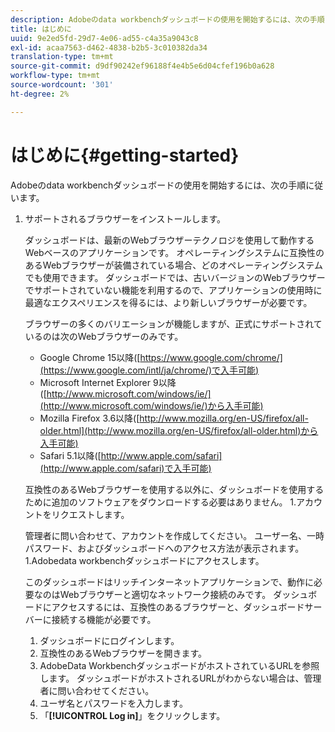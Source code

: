 ```yaml
---
description: Adobeのdata workbenchダッシュボードの使用を開始するには、次の手順に従います。
title: はじめに
uuid: 9e2ed5fd-29d7-4e06-ad55-c4a35a9043c8
exl-id: acaa7563-d462-4838-b2b5-3c010382da34
translation-type: tm+mt
source-git-commit: d9df90242ef96188f4e4b5e6d04cfef196b0a628
workflow-type: tm+mt
source-wordcount: '301'
ht-degree: 2%

---
```


# はじめに{#getting-started}

Adobeのdata workbenchダッシュボードの使用を開始するには、次の手順に従います。

1. サポートされるブラウザーをインストールします。

   ダッシュボードは、最新のWebブラウザーテクノロジを使用して動作するWebベースのアプリケーションです。 オペレーティングシステムに互換性のあるWebブラウザーが装備されている場合、どのオペレーティングシステムでも使用できます。 ダッシュボードでは、古いバージョンのWebブラウザーでサポートされていない機能を利用するので、アプリケーションの使用時に最適なエクスペリエンスを得るには、より新しいブラウザーが必要です。

   ブラウザーの多くのバリエーションが機能しますが、正式にサポートされているのは次のWebブラウザーのみです。

   * Google Chrome 15以降([https://www.google.com/chrome/](https://www.google.com/intl/ja/chrome/)で入手可能)
   * Microsoft Internet Explorer 9以降([http://www.microsoft.com/windows/ie/](http://www.microsoft.com/windows/ie/)から入手可能)
   * Mozilla Firefox 3.6以降([http://www.mozilla.org/en-US/firefox/all-older.html](http://www.mozilla.org/en-US/firefox/all-older.html)から入手可能)
   * Safari 5.1以降([http://www.apple.com/safari](http://www.apple.com/safari)で入手可能)

   互換性のあるWebブラウザーを使用する以外に、ダッシュボードを使用するために追加のソフトウェアをダウンロードする必要はありません。 1.アカウントをリクエストします。

   管理者に問い合わせて、アカウントを作成してください。 ユーザー名、一時パスワード、およびダッシュボードへのアクセス方法が表示されます。 1.Adobedata workbenchダッシュボードにアクセスします。

   このダッシュボードはリッチインターネットアプリケーションで、動作に必要なのはWebブラウザーと適切なネットワーク接続のみです。 ダッシュボードにアクセスするには、互換性のあるブラウザーと、ダッシュボードサーバーに接続する機能が必要です。
   1. ダッシュボードにログインします。
   1. 互換性のあるWebブラウザーを開きます。
   1. AdobeData WorkbenchダッシュボードがホストされているURLを参照します。 ダッシュボードがホストされるURLがわからない場合は、管理者に問い合わせてください。
   1. ユーザ名とパスワードを入力します。
   1. 「**[!UICONTROL Log in]**」をクリックします。
